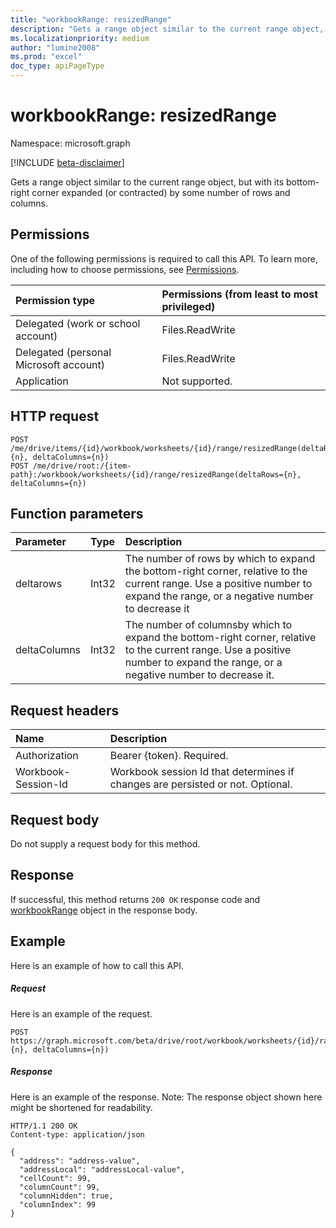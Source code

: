 ```yaml
---
title: "workbookRange: resizedRange"
description: "Gets a range object similar to the current range object, but with its bottom-right corner expanded (or contracted) by some number of rows and columns."
ms.localizationpriority: medium
author: "lumine2008"
ms.prod: "excel"
doc_type: apiPageType
---
```


# workbookRange: resizedRange

Namespace: microsoft.graph

[!INCLUDE [beta-disclaimer](../../includes/beta-disclaimer.md)]

Gets a range object similar to the current range object, but with its bottom-right corner expanded (or contracted) by some number of rows and columns.

## Permissions
One of the following permissions is required to call this API. To learn more, including how to choose permissions, see [Permissions](/graph/permissions-reference).

|Permission type      | Permissions (from least to most privileged)              |
|:--------------------|:---------------------------------------------------------|
|Delegated (work or school account) | Files.ReadWrite    |
|Delegated (personal Microsoft account) | Files.ReadWrite    |
|Application | Not supported. |

## HTTP request
<!-- { "blockType": "ignored" } -->
```http
POST /me/drive/items/{id}/workbook/worksheets/{id}/range/resizedRange(deltaRows={n}, deltaColumns={n})
POST /me/drive/root:/{item-path}:/workbook/worksheets/{id}/range/resizedRange(deltaRows={n}, deltaColumns={n})

```

## Function parameters

| Parameter	   | Type	|Description|
|:---------------|:--------|:----------|
|deltarows|Int32|The number of rows by which to expand the bottom-right corner, relative to the current range. Use a positive number to expand the range, or a negative number to decrease it|
|deltaColumns|Int32|The number of columnsby which to expand the bottom-right corner, relative to the current range. Use a positive number to expand the range, or a negative number to decrease it.|

## Request headers
| Name       | Description|
|:---------------|:----------|
| Authorization  | Bearer {token}. Required. |
| Workbook-Session-Id  | Workbook session Id that determines if changes are persisted or not. Optional.|

## Request body
Do not supply a request body for this method.

## Response

If successful, this method returns `200 OK` response code and [workbookRange](../resources/workbookrange.md) object in the response body.

## Example
Here is an example of how to call this API.
##### Request
Here is an example of the request.
<!-- {
  "blockType": "request",
  "name": "workbookrange_resizedrange"
}-->
```http
POST https://graph.microsoft.com/beta/drive/root/workbook/worksheets/{id}/range/resizedRange(deltarows={n}, deltaColumns={n})
```

##### Response
Here is an example of the response. Note: The response object shown here might be shortened for readability.
<!-- {
  "blockType": "response",
  "truncated": true,
  "@odata.type": "microsoft.graph.workbookRange"
} -->
```http
HTTP/1.1 200 OK
Content-type: application/json

{
  "address": "address-value",
  "addressLocal": "addressLocal-value",
  "cellCount": 99,
  "columnCount": 99,
  "columnHidden": true,
  "columnIndex": 99
}
```

<!-- uuid: 8fcb5dbc-d5aa-4681-8e31-b001d5168d79
2015-10-25 14:57:30 UTC -->
<!--
{
  "type": "#page.annotation",
  "description": "workbookRange: resizedRange",
  "keywords": "",
  "section": "documentation",
  "tocPath": "",
  "suppressions": []
}
-->


